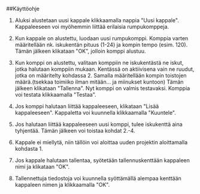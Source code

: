 ##Käyttöohje

1. Aluksi alustetaan uusi kappale klikkaamalla nappia "Uusi kappale". Kappaleeseen voi myöhemmin liittää erilaisia rumpukomppeja.

2. Kun kappale on alustettu, luodaan uusi rumpukomppi. Komppia varten määritellään nk. iskukentän pituus (1-24) ja kompin tempo (esim. 120). Tämän jälkeen klikataan "OK", jolloin komppi alustuu. 

3. Kun komppi on alustettu, valitaan komppiin ne iskukentästä ne iskut, jotka halutaan komppiin mukaan. Kentässä on aktiivisena vain ne ruudut, jotka on määritelty kohdassa 2. Samalla määritellään kompin toistojen määrä.(tsekkaa toimiiko ilman mitään... ja miinukset kuntoon) Tämän jälkeen klikataan "Tallenna". Nyt komppi on valmis testavaksi. Komppia voi testata klikkaamalla "Testaa".

4. Jos komppi halutaan liittää kappaleeseen, klikataan "Lisää kappaleeseen". Kappaletta voi kuunnella klikkaamalla "Kuuntele".

5. Jos halutaan liittää kappaleeseen uusi komppi, tulee iskukenttä aina tyhjentää. Tämän jälkeen voi toistaa kohdat 2.-4.

6. Kappale ei miellytä, niin tällöin voi aloittaa uuden projektin aloittamalla kohdasta 1.

6. Jos kappale halutaan tallentaa, syötetään tallennuskenttään kappaleen nimi ja klikataan "OK".

7. Tallennettuja tiedostoja voi kuunnella syöttämällä alempaa kenttään kappaleen nimen ja klikkaamalla "OK".

